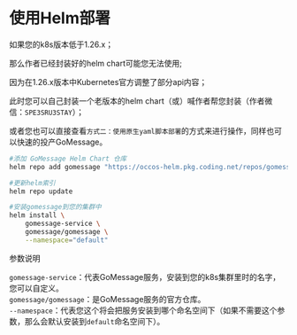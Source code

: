 # 使用Helm部署

如果您的k8s版本低于1.26.x；

那么作者已经封装好的helm chart可能您无法使用;

因为在1.26.x版本中Kubernetes官方调整了部分api内容；

此时您可以自己封装一个老版本的helm chart（或）喊作者帮您封装（作者微信：`SPE3SRU3STAY`）；

或者您也可以直接查看`方式二：使用原生yaml脚本部署`的方式来进行操作，同样也可以快速的投产GoMessage。

```bash
#添加 GoMessage Helm Chart 仓库
helm repo add gomessage "https://occos-helm.pkg.coding.net/repos/gomessage"

#更新helm索引
helm repo update

#安装gomessage到您的集群中
helm install \
    gomessage-service \
    gomessage/gomessage \
    --namespace="default"
```

参数说明

`gomessage-service`：代表GoMessage服务，安装到您的k8s集群里时的名字，您可以自定义。     
`gomessage/gomessage`：是GoMessage服务的官方仓库。     
`--namespace`：代表您这个将会把服务安装到哪个命名空间下（如果不需要这个参数，那么会默认安装到`default`命名空间下）。     


